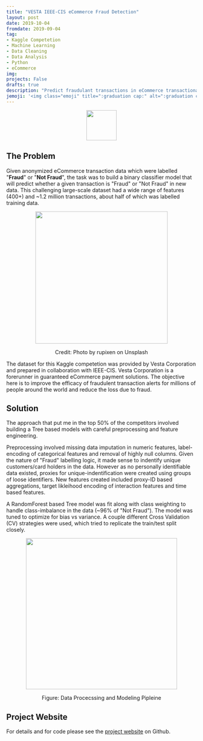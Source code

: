 ```yaml
---
title: "VESTA IEEE-CIS eCommerce Fraud Detection"
layout: post
date: 2019-10-04
fromdate: 2019-09-04
tag:
- Kaggle Competetion
- Machine Learning
- Data Cleaning
- Data Analysis
- Python
- eCommerce
img: 
projects: False
drafts: true
description: "Predict fraudulant transactions in eCommerce transactional data"
jemoji: '<img class="emoji" title=":graduation cap:" alt=":graduation cap:" src="https://github.githubassets.com/images/icons/emoji/unicode/1f697.png" height="20" width="20" align="absmiddle">'
---
```

<!---
## Contents
1. [The Problem](#the-problem)
2. [Solution](#solution)
3. [Project Website](#project-website)
-->
<div style="text-align:center">
<img src="{{ site.relrefurl }}/Site_Materials/figures/kaggle-logo-transparent-300.png" style="height:80px">
</div>

## <a name="the-problem"></a>The Problem

Given anonymized eCommerce transaction data which were labelled "**Fraud**" or "**Not Fraud**", the task was to build a binary classifier model that will predict whether a given transaction is "Fraud" or "Not Fraud" in new data. This challenging large-scale dataset had a wide range of features (400+) and ~1.2 million transactions, about half of which was labelled training data. 


<div style="text-align:center"><img src="{{ site.relrefurl }}/Site_Materials/figures/rupixen-Q59HmzK38eQ-unsplash.jpg" style="height:350px;">
<p>Credit: Photo by rupixen on Unsplash</p></div>


The dataset for this Kaggle competetion was provided by Vesta Corporation and prepared in collaboration with IEEE-CIS. Vesta Corporation is a forerunner in guaranteed eCommerce payment solutions. The objective here is to improve the efficacy of fraudulent transaction alerts for millions of people around the world and reduce the loss due to fraud.

## <a name="solution"></a>Solution
The approach that put me in the top 50% of the competitors involved building a Tree based models with careful preprocessing and feature engineering. 

Preprocessing involved missing data imputation in numeric features, label-encoding of categorical features and removal of highly null columns. Given the nature of "Fraud" labelling logic, it made sense to indentify unique customers/card holders in the data. However as no personally identifiable data existed, proxies for unique-indentification were created using groups of loose identifiers. New features created included proxy-ID based aggregations, target likleihood encoding of interaction features and time based features.

A RandomForest based Tree model was fit along with class weighting to handle class-imbalance in the data (~96% of "Not Fraud"). The model was tuned to optimize for bias vs variance. A couple different Cross Validation (CV) strategies were used, which tried to replicate the train/test split closely. 

<div style="text-align:center">
<img src="{{ site.relrefurl }}/Site_Materials/figures/ieee-pipeline-schematic.png" style="height:400px">
<p> Figure: Data Procecssing and Modeling Pipleine</p>
</div>

## <a name="project-website"></a>Project Website 
For details and for code please see the <a href="">project website</a> on Github.


